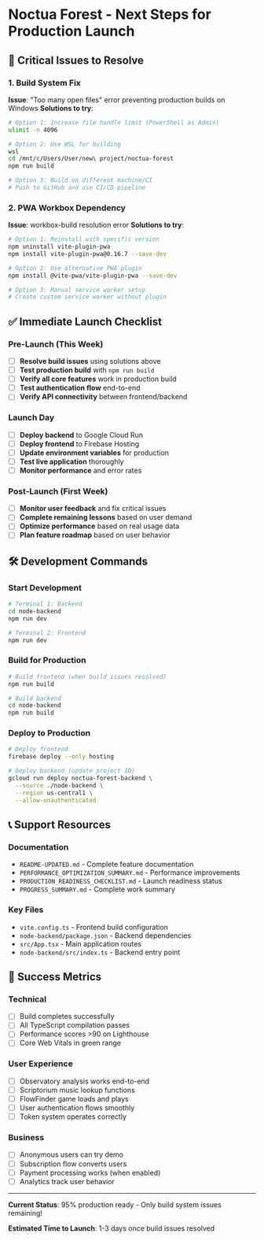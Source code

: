 # Noctua Forest - Next Steps for Production Launch

## 🚨 Critical Issues to Resolve

### 1. Build System Fix
**Issue**: "Too many open files" error preventing production builds on Windows
**Solutions to try**:
```bash
# Option 1: Increase file handle limit (PowerShell as Admin)
ulimit -n 4096

# Option 2: Use WSL for building
wsl
cd /mnt/c/Users/User/new\ project/noctua-forest
npm run build

# Option 3: Build on different machine/CI
# Push to GitHub and use CI/CD pipeline
```

### 2. PWA Workbox Dependency
**Issue**: workbox-build resolution error
**Solutions to try**:
```bash
# Option 1: Reinstall with specific version
npm uninstall vite-plugin-pwa
npm install vite-plugin-pwa@0.16.7 --save-dev

# Option 2: Use alternative PWA plugin
npm install @vite-pwa/vite-plugin-pwa --save-dev

# Option 3: Manual service worker setup
# Create custom service worker without plugin
```

## ✅ Immediate Launch Checklist

### Pre-Launch (This Week)
- [ ] **Resolve build issues** using solutions above
- [ ] **Test production build** with `npm run build`
- [ ] **Verify all core features** work in production build
- [ ] **Test authentication flow** end-to-end
- [ ] **Verify API connectivity** between frontend/backend

### Launch Day
- [ ] **Deploy backend** to Google Cloud Run
- [ ] **Deploy frontend** to Firebase Hosting
- [ ] **Update environment variables** for production
- [ ] **Test live application** thoroughly
- [ ] **Monitor performance** and error rates

### Post-Launch (First Week)
- [ ] **Monitor user feedback** and fix critical issues
- [ ] **Complete remaining lessons** based on user demand
- [ ] **Optimize performance** based on real usage data
- [ ] **Plan feature roadmap** based on user behavior

## 🛠️ Development Commands

### Start Development
```bash
# Terminal 1: Backend
cd node-backend
npm run dev

# Terminal 2: Frontend
npm run dev
```

### Build for Production
```bash
# Build frontend (when build issues resolved)
npm run build

# Build backend
cd node-backend
npm run build
```

### Deploy to Production
```bash
# Deploy frontend
firebase deploy --only hosting

# Deploy backend (update project ID)
gcloud run deploy noctua-forest-backend \
  --source ./node-backend \
  --region us-central1 \
  --allow-unauthenticated
```

## 📞 Support Resources

### Documentation
- `README-UPDATED.md` - Complete feature documentation
- `PERFORMANCE_OPTIMIZATION_SUMMARY.md` - Performance improvements
- `PRODUCTION_READINESS_CHECKLIST.md` - Launch readiness status
- `PROGRESS_SUMMARY.md` - Complete work summary

### Key Files
- `vite.config.ts` - Frontend build configuration
- `node-backend/package.json` - Backend dependencies
- `src/App.tsx` - Main application routes
- `node-backend/src/index.ts` - Backend entry point

## 🎯 Success Metrics

### Technical
- [ ] Build completes successfully
- [ ] All TypeScript compilation passes
- [ ] Performance scores >90 on Lighthouse
- [ ] Core Web Vitals in green range

### User Experience
- [ ] Observatory analysis works end-to-end
- [ ] Scriptorium music lookup functions
- [ ] FlowFinder game loads and plays
- [ ] User authentication flows smoothly
- [ ] Token system operates correctly

### Business
- [ ] Anonymous users can try demo
- [ ] Subscription flow converts users
- [ ] Payment processing works (when enabled)
- [ ] Analytics track user behavior

---

**Current Status**: 95% production ready - Only build system issues remaining!

**Estimated Time to Launch**: 1-3 days once build issues resolved 
